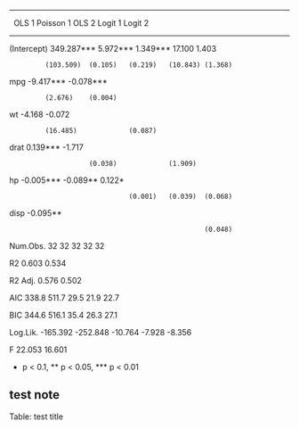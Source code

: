 --------------------------------------------------------------
             OLS 1      Poisson 1 OLS 2     Logit 1  Logit 2  
------------ ---------- --------- --------- -------- ---------
 (Intercept) 349.287*** 5.972***  1.349***  17.100   1.403    
                                                              
             (103.509)  (0.105)   (0.219)   (10.843) (1.368)  
                                                              
 mpg         -9.417***  -0.078***                             
                                                              
             (2.676)    (0.004)                               
                                                              
 wt          -4.168               -0.072                      
                                                              
             (16.485)             (0.087)                     
                                                              
 drat                   0.139***            -1.717            
                                                              
                        (0.038)             (1.909)           
                                                              
 hp                               -0.005*** -0.089** 0.122*   
                                                              
                                  (0.001)   (0.039)  (0.068)  
                                                              
 disp                                                -0.095** 
                                                              
                                                     (0.048)  
                                                              
 Num.Obs.    32         32        32        32       32       
                                                              
 R2          0.603                0.534                       
                                                              
 R2 Adj.     0.576                0.502                       
                                                              
 AIC         338.8      511.7     29.5      21.9     22.7     
                                                              
 BIC         344.6      516.1     35.4      26.3     27.1     
                                                              
 Log.Lik.    -165.392   -252.848  -10.764   -7.928   -8.356   
                                                              
 F           22.053               16.601                      
                                                              
 * p < 0.1, ** p < 0.05, *** p < 0.01                         
                                                              
 test note                                                    
--------------------------------------------------------------

Table: test title
